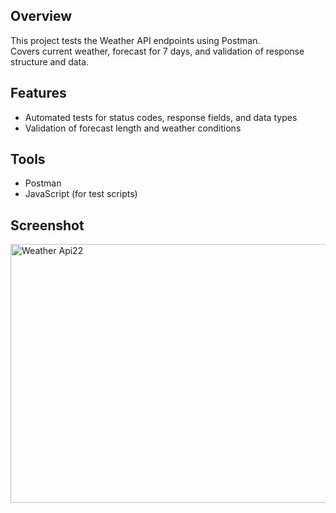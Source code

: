 ## Overview
This project tests the Weather API endpoints using Postman.  
Covers current weather, forecast for 7 days, and validation of response structure and data.

## Features
- Automated tests for status codes, response fields, and data types  
- Validation of forecast length and weather conditions  

## Tools
- Postman  
- JavaScript (for test scripts)
## Screenshot
<img width="870" height="414" alt="Weather Api22" src="https://github.com/user-attachments/assets/a70fe3ef-595d-4950-8fd4-7c612cfad537" />

